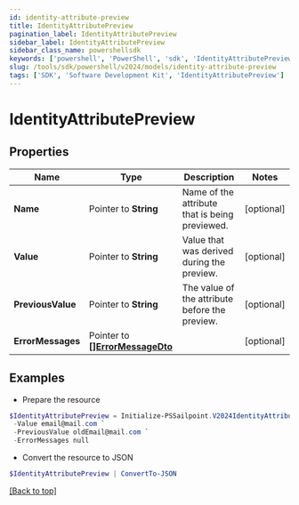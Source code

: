 ```yaml
---
id: identity-attribute-preview
title: IdentityAttributePreview
pagination_label: IdentityAttributePreview
sidebar_label: IdentityAttributePreview
sidebar_class_name: powershellsdk
keywords: ['powershell', 'PowerShell', 'sdk', 'IdentityAttributePreview'] 
slug: /tools/sdk/powershell/v2024/models/identity-attribute-preview
tags: ['SDK', 'Software Development Kit', 'IdentityAttributePreview']
---
```



# IdentityAttributePreview

## Properties

Name | Type | Description | Notes
------------ | ------------- | ------------- | -------------
**Name** |  Pointer to **String** | Name of the attribute that is being previewed. | [optional] 
**Value** |  Pointer to **String** | Value that was derived during the preview. | [optional] 
**PreviousValue** |  Pointer to **String** | The value of the attribute before the preview. | [optional] 
**ErrorMessages** |  Pointer to [**[]ErrorMessageDto**](error-message-dto) |  | [optional] 

## Examples

- Prepare the resource
```powershell
$IdentityAttributePreview = Initialize-PSSailpoint.V2024IdentityAttributePreview  -Name email `
 -Value email@mail.com `
 -PreviousValue oldEmail@mail.com `
 -ErrorMessages null
```

- Convert the resource to JSON
```powershell
$IdentityAttributePreview | ConvertTo-JSON
```


[[Back to top]](#) 

